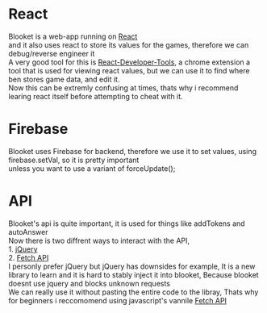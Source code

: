 # React
Blooket is a web-app running on [React](https://reactjs.org/)<br>and it also uses react to store its values for the games, therefore we can debug/reverse engineer it <br>A very good tool for this is [React-Developer-Tools](https://chrome.google.com/webstore/detail/react-developer-tools/fmkadmapgofadopljbjfkapdkoienihi), a chrome extension a tool that is used for viewing react values, but we can use it to find where ben stores game data, and edit it.<br>
Now this can be extremly confusing at times, thats why i recommend learing react itself before attempting to cheat with it.

# Firebase
Blooket uses Firebase for backend, therefore we use it to set values, using firebase.setVal, so it is pretty important<br>unless you want to use a variant of forceUpdate();

# API
Blooket's api is quite important, it is used for things like addTokens and autoAnswer<br>Now there is two diffrent ways to interact with the API,<br>1. [jQuery](https://api.jquery.com/)<br>2. [Fetch API](https://developer.mozilla.org/en-US/docs/Web/API/Fetch_API)<br>I personly prefer jQuery but jQuery has downsides for example, It is a new library to learn and it is hard to stably inject it into blooket, Because blooket doesnt use jquery and blocks unknown requests<br>We can really use it without pasting the entire code to the libray, Thats why for beginners i reccomomend using javascript's vannile [Fetch API](https://developer.mozilla.org/en-US/docs/Web/API/Fetch_API)
